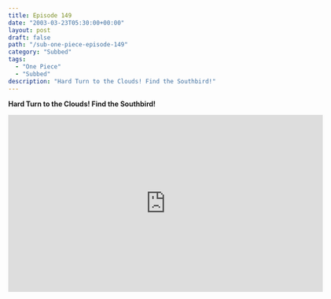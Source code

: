 ```yaml
---
title: Episode 149
date: "2003-03-23T05:30:00+00:00"
layout: post
draft: false
path: "/sub-one-piece-episode-149"
category: "Subbed"
tags:
  - "One Piece"
  - "Subbed"
description: "Hard Turn to the Clouds! Find the Southbird!"
---
```


**Hard Turn to the Clouds! Find the Southbird!**

<iframe width="640" height="360" src="https://www.rapidvideo.com/e/FXQE5WZG47" frameborder="0" marginwidth=0 marginheight=0 scrolling=no allowfullscreen></iframe>

